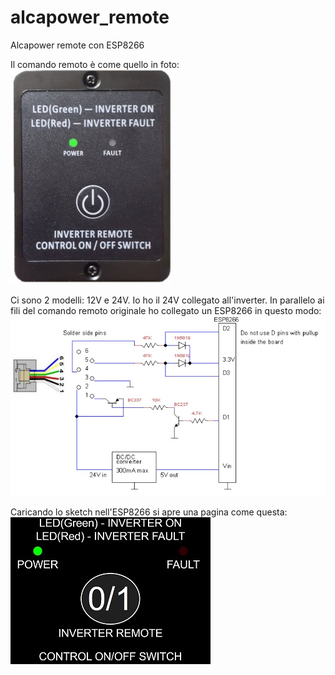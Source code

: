 # alcapower_remote
Alcapower remote con ESP8266

Il comando remoto è come quello in foto:
![Screenshot](inverter_1_0.jpg)

Ci sono 2 modelli: 12V e 24V. Io ho il 24V collegato all'inverter.
In parallelo ai fili del comando remoto originale ho collegato un ESP8266 in questo modo:
![Screenshot](schematic.jpg)

Caricando lo sketch nell'ESP8266 si apre una pagina come questa:
![Screenshot](webapp.jpg)

